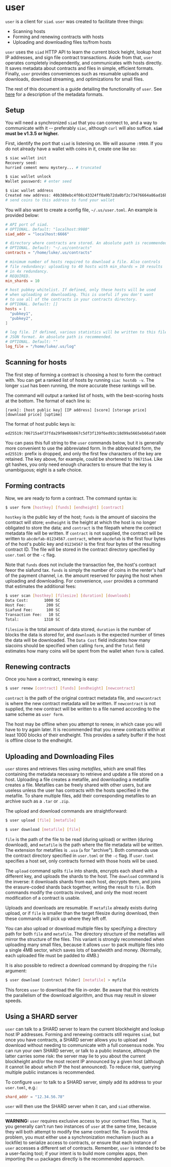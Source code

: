 # user

`user` is a client for `siad`. `user` was created to facilitate three things:

- Scanning hosts
- Forming and renewing contracts with hosts
- Uploading and downloading files to/from hosts

`user` uses the `siad` HTTP API to learn the current block height, lookup host
IP addresses, and sign file contract transactions. Aside from that, `user`
operates completely independently, and communicates with hosts directly. It
saves metadata about contracts and files in simple, efficient formats.
Finally, `user` provides conveniences such as resumable uploads and downloads,
download streaming, and optimizations for small files.

The rest of this document is a guide detailing the functionality of `user`. See
[here](../../renter/formats.md) for a description of the metadata formats.


## Setup

You will need a synchronized `siad` that you can connect to, and a way to
communicate with it -- preferably `siac`, although `curl` will also suffice.
**`siad` must be v1.3.5 or higher.**

First, identify the port that `siad` is listening on. We will assume `:9980`.
If you do not already have a wallet with coins in it, create one like so:

```bash
$ siac wallet init
Recovery seed:
hurried cement menu mystery... # truncated

$ siac wallet unlock
Wallet password: # enter seed

$ siac wallet address
Created new address: 40b380ebc4f08c43324ff0a9b72da0bf2c73476664a86ad16b48dd696e377a4c0994fc0f3551
# send coins to this address to fund your wallet
```

You will also want to create a config file, `~/.us/user.toml`. An example is
provided below:

```toml
# API port of siad.
# OPTIONAL. Default: "localhost:9980"
siad_addr = "localhost:6666"

# directory where contracts are stored. An absolute path is recommended.
# OPTIONAL. Default: "~/.us/contracts"
contracts = "/home/luke/.us/contracts"

# minimum number of hosts required to download a file. Also controls
# file redundancy: uploading to 40 hosts with min_shards = 10 results
# in 4x redundancy.
# REQUIRED.
min_shards = 10

# host pubkey whitelist. If defined, only these hosts will be used
# when uploading or downloading. This is useful if you don't want
# to use all of the contracts in your contracts directory.
# OPTIONAL. Default: []
hosts = [
  "pubkey1",
  "pubkey2",
]

# log file. If defined, various statistics will be written to this file in
# JSON format. An absolute path is recommended.
# OPTIONAL. Default: ""
log_file = "/home/luke/.us/log"
```


## Scanning for hosts

The first step of forming a contract is choosing a host to form the contract
with. You can get a ranked list of hosts by running `siac hostdb -v`.
The longer `siad` has been running, the more accurate these rankings will be.

The command will output a ranked list of hosts, with the best-scoring hosts at
the bottom. The format of each line is:

```
[rank]: [host public key] [IP address] [score] [storage price] [download price] [uptime]
```

The format of host public keys is:

```
ed25519:706715a4f37fda29f8e06b867c5df3f139f6ed93c18d99a5665eb66a5fab6009
```

You can pass this full string to the `user` commands below, but it is
generally more convenient to use the abbreviated form. In the abbreviated
form, the `ed25519:` prefix is dropped, and only the first few characters of
the key are retained. The key above, for example, could be shortened to
`706715a4`. Like git hashes, you only need enough characters to ensure that
the key is unambiguous; eight is a safe choice.


## Forming contracts

Now, we are ready to form a contract. The command syntax is:

```bash
$ user form [hostkey] [funds] [endheight] [contract]
```

`hostkey` is the public key of the host; `funds` is the amount of siacoins the
contract will store; `endheight` is the height at which the host is no longer
obligated to store the data; and `contract` is the filepath where the contract
metadata file will be written. If `contract` is not supplied, the contract
will be written to `abcdefab-01234567.contract`, where `abcdefab` is the first
four bytes of the host's public key and `01234567` is the first four bytes of
the resulting contract ID. The file will be stored in the contract directory
specified by `user.toml` or the `-c` flag.

Note that `funds` does not include the transaction fee, the host's contract
feeor the siafund tax. `funds` is simply the number of coins in the renter's
half of the payment channel, i.e. the amount reserved for paying the host when
uploading and downloading. For convenience, `user` provides a command that
estimates the additional fees:

```bash
$ user scan [hostkey] [filesize] [duration] [downloads]
Data Cost:       1000 SC
Host Fee:         200 SC
Siafund Fee:      100 SC
Transaction Fee:   10 SC
Total:           1310 SC
```

`filesize` is the total amount of data stored, `duration` is the number of
blocks the data is stored for, and `downloads` is the expected number of times
the data will be downloaded. The `Data Cost` field indicates how many siacoins
should be specified when calling `form`, and the `Total` field estimates how
many coins will be spent from the wallet when `form` is called.


## Renewing contracts

Once you have a contract, renewing is easy:

```bash
$ user renew [contract] [funds] [endheight] [newcontract]
```

`contract` is the path of the original contract metadata file, and
`newcontract` is where the new contract metadata will be written. If
`newcontract` is not supplied, the new contract will be written to a file
named according to the same scheme as `user form`.

The host may be offline when you attempt to renew, in which case you will have
to try again later. It is recommended that you renew contracts within at least
1000 blocks of their endheight. This provides a safety buffer if the host is
offline close to the endheight.


## Uploading and Downloading Files

`user` stores and retrieves files using *metafiles*, which are small files
containing the metadata necessary to retrieve and update a file stored on a
host. Uploading a file creates a metafile, and downloading a metafile creates
a file. Metafiles can be freely shared with other users, but are useless
unless the user has contracts with the hosts specified in the metafile. To
share multiple files, add their corresponding metafiles to an archive such as
a `.tar` or `.zip`.

The upload and download commands are straightforward:

```bash
$ user upload [file] [metafile]

$ user download [metafile] [file]
```

`file` is the path of the file to be read (during upload) or written (during
download), and `metafile` is the path where the file metadata will be written.
The extension for metafiles is `.usa` (`a` for "archive"). Both commands use
the contract directory specified in `user.toml` or the `-c` flag. If `user.toml`
specifies a host set, only contracts formed with those hosts will be used.

The `upload` command splits `file` into shards, encrypts each shard with a
different key, and uploads the shards to the host. The `download` command is
the inverse: it downloads shards from each host, decrypts them, and joins the
erasure-coded shards back together, writing the result to `file`. Both
commands modify the contracts involved, and only the most recent modification
of a contract is usable.

Uploads and downloads are resumable. If `metafile` already exists during
upload, or if `file` is smaller than the target filesize during download, then
these commands will pick up where they left off.

You can also upload or download multiple files by specifying a directory path
for both `file` and `metafile`. The directory structure of the metafiles will
mirror the structure of the files. This variant is strongly recommended when
uploading many small files, because it allows `user` to pack multiple files
into a single 4MB sector, which saves lots of bandwidth and money. (Normally,
each uploaded file must be padded to 4MB.)

It is also possible to redirect a download command by dropping the `file`
argument:

```bash
$ user download [contract folder] [metafile] > myfile
```

This forces `user` to download the file in-order. Be aware that this restricts
the parallelism of the download algorithm, and thus may result in slower
speeds.


## Using a SHARD server

`user` can talk to a SHARD server to learn the current blockheight and lookup
host IP addresses. Forming and renewing contracts still requires `siad`, but
once you have contracts, a SHARD server allows you to upload and download
without needing to communicate with a full consensus node. You can run your
own SHARD server, or talk to a public instance, although the latter carries
some risk: the server may lie to you about the current blockheight and/or the
most recent IP announced by a given host (although it cannot lie about *which*
IP the host announced). To reduce risk, querying multiple public instances is
recommended.

To configure `user` to talk to a SHARD server, simply add its address to your
`user.toml`, e.g.:

```toml
shard_addr = "12.34.56.78"
```

`user` will then use the SHARD server when it can, and `siad` otherwise.

---

**WARNING:** `user` requires exclusive access to your contract files. That is,
you generally can't run two instances of `user` at the same time, because they
will both attempt to modify the same contract file. To avoid this problem, you
must either use a synchronization mechanism (such as a lockfile) to serialize
access to contracts, or ensure that each instance of `user` accesses a
different set of contracts. Remember, `user` is intended to be a user-facing
tool; if your intent is to build more complex apps, then importing the `us`
packages directly is the recommended approach.
